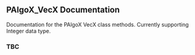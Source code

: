 ## **PAlgoX_VecX Documentation**
Documentation for the PAlgoX VecX class methods. Currently supporting Integer data type.

### TBC